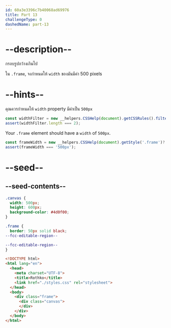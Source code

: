 ```yaml
---
id: 60a3e3396c7b40068ad69976
title: Part 13
challengeType: 0
dashedName: part-13
---
```


# --description--

กรอบรูปกว้างเกินไป

ใน `.frame`, จงกำหนดให้ `width` ของมันมีค่า 500 pixels

# --hints--

คุณควรกำหนดให้ `width` property มีค่าเป็น `500px`

```js
const widthFilter = new __helpers.CSSHelp(document).getCSSRules().filter(x => x.style.width === '500px');
assert(widthFilter.length === 2);
```

Your `.frame` element should have a `width` of `500px`.

```js
const frameWidth = new __helpers.CSSHelp(document).getStyle('.frame')?.getPropertyValue('width');
assert(frameWidth === '500px');
```

# --seed--

## --seed-contents--

```css
.canvas {
  width: 500px;
  height: 600px;
  background-color: #4d0f00;
}

.frame {
  border: 50px solid black;
--fcc-editable-region--

--fcc-editable-region--
}
```

```html
<!DOCTYPE html>
<html lang="en">
  <head>
    <meta charset="UTF-8">
    <title>Rothko</title>
    <link href="./styles.css" rel="stylesheet">
  </head>
  <body>
    <div class="frame">
      <div class="canvas">
      </div>
    </div>
  </body>
</html>
```
